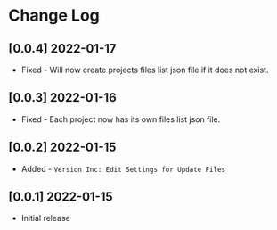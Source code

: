 # Change Log

## [0.0.4] 2022-01-17
- Fixed - Will now create projects files list json file if it does not exist.

## [0.0.3] 2022-01-16
- Fixed - Each project now has its own files list json file.

## [0.0.2] 2022-01-15
- Added - `Version Inc: Edit Settings for Update Files`

## [0.0.1] 2022-01-15

- Initial release